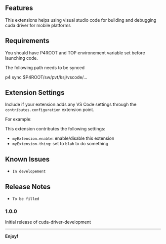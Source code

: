 ## Features

This extensions helps using visual studio code for building and debugging cuda driver 
for mobile platforms

## Requirements

You should have P4ROOT and TOP environement variable set before launching code.

The following path needs to be synced

p4 sync $P4ROOT/sw/pvt/ksj/vscode/...

## Extension Settings

Include if your extension adds any VS Code settings through the `contributes.configuration` extension point.

For example:

This extension contributes the following settings:

* `myExtension.enable`: enable/disable this extension
* `myExtension.thing`: set to `blah` to do something

## Known Issues

* `In developement`

## Release Notes

* `To be filled`

### 1.0.0

Initial release of cuda-driver-development


-----------------------------------------------------------------------------------------------------------

**Enjoy!**
